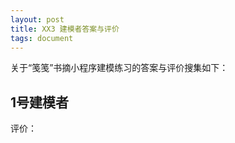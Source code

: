 ```yaml
---
layout: post
title: XX3 建模者答案与评价
tags: document
---
```


关于“笺笺”书摘小程序建模练习的答案与评价搜集如下：

## 1号建模者

[](https://blog.csdn.net/qq_34200964/article/details/80298139)

评价：